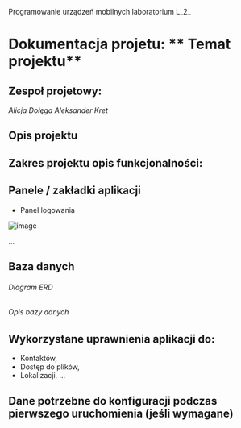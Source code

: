 Programowanie urządzeń mobilnych laboratorium L_2_ 

# Dokumentacja projetu: ** Temat projektu**

## Zespoł projetowy:
_Alicja Dołęga
Aleksander Kret_

## Opis projektu


## Zakres projektu opis funkcjonalności:


## Panele / zakładki aplikacji 
- Panel logowania

![image](https://github.com/user-attachments/assets/a271c59d-e3f5-4c74-99b5-7300d4db32a4)

...

## Baza danych
###### Diagram ERD

###### Opis bazy danych

## Wykorzystane uprawnienia aplikacji do:
- Kontaktów,
- Dostęp do plików,
- Lokalizacji,
...

## Dane potrzebne do konfiguracji podczas pierwszego uruchomienia (jeśli wymagane)
